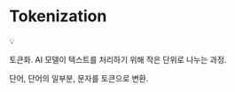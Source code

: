 # Tokenization

<aside>
💡

토큰화.
AI 모델이 텍스트를 처리하기 위해 작은 단위로 나누는 과정.

단어, 단어의 일부분, 문자를 토큰으로 변환.

</aside>